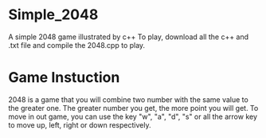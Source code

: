 # Simple_2048
A simple 2048 game illustrated by c++
To play, download all the c++ and .txt file and compile the 2048.cpp to play.

# Game Instuction
2048 is a game that you will combine two number with the same value to the greater one. The greater number you get, the more point you will get.
To move in out game, you can use the key "w", "a", "d", "s" or all the arrow key to move up, left, right or down respectively.
